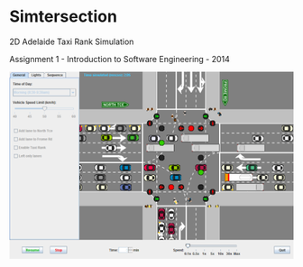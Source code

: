 # Simtersection
2D Adelaide Taxi Rank Simulation

Assignment 1 - Introduction to Software Engineering - 2014

![Screenshot](https://github.com/KonradJanica/Simtersection/blob/master/screenshot.png?raw=true)
